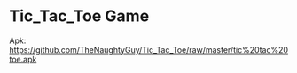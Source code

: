 # Tic_Tac_Toe Game
Apk:  https://github.com/TheNaughtyGuy/Tic_Tac_Toe/raw/master/tic%20tac%20toe.apk
